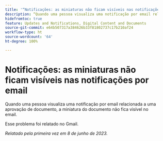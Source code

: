 ```yaml
---
title: '“Notificações: as miniaturas não ficam visíveis nas notificações por email”'
description: “Quando uma pessoa visualiza uma notificação por email relacionada a uma aprovação de documento, a miniatura do documento não fica visível no email.”
hidefromtoc: true
feature: Updates and Notifications, Digital Content and Documents
source-git-commit: e64b507317a384626b33f81802737c17b210af24
workflow-type: ht
source-wordcount: '64'
ht-degree: 100%

---
```



# Notificações: as miniaturas não ficam visíveis nas notificações por email

Quando uma pessoa visualiza uma notificação por email relacionada a uma aprovação de documento, a miniatura do documento não fica visível no email.

Esse problema foi relatado no Gmail.

_Relatado pela primeira vez em 8 de junho de 2023._
